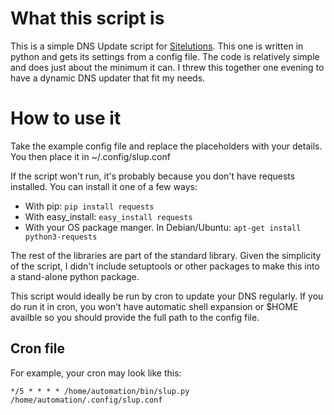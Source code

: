 # What this script is
This is a simple DNS Update script for [Sitelutions](http://sitelutions.com). This one is written in python and gets its settings from a config file. The code is relatively simple and does just about the minimum it can. I threw this together one evening to have a dynamic DNS updater that fit my needs.

# How to use it
Take the example config file and replace the placeholders with your details. You then place it in ~/.config/slup.conf 

If the script won't run, it's probably because you don't have requests installed. You can install it one of a few ways:
* With pip: `pip install requests`
* With easy_install: `easy_install requests`
* With your OS package manger. In Debian/Ubuntu: `apt-get install python3-requests`

The rest of the libraries are part of the standard library. Given the simplicity of the script, I didn't include setuptools or other packages to make this into a stand-alone python package.

This script would ideally be run by cron to update your DNS regularly. If you do run it in cron, you won't have automatic shell expansion or $HOME availble so you should provide the full path to the config file. 

## Cron file
For example, your cron may look like this:
```
*/5 * * * * /home/automation/bin/slup.py /home/automation/.config/slup.conf
```
